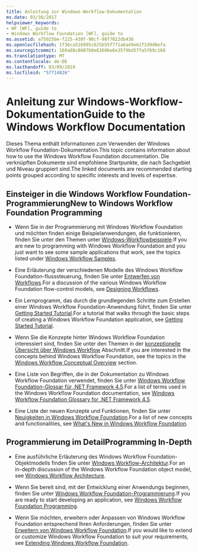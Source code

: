 ```yaml
---
title: Anleitung zur Windows-Workflow-Dokumentation
ms.date: 03/30/2017
helpviewer_keywords:
- WF [WF], guide to
- Windows Workflow Foundation [WF], guide to
ms.assetid: a75025be-f225-430f-90cf-98f7022db436
ms.openlocfilehash: 1f36ca516995c625b55f771a6a49e62f2d9d6efa
ms.sourcegitcommit: 160a88c8087b0e63606e6e35f9bd57fa5f69c168
ms.translationtype: MT
ms.contentlocale: de-DE
ms.lasthandoff: 03/09/2019
ms.locfileid: "57714826"
---
```

# <a name="guide-to-the-windows-workflow-documentation"></a><span data-ttu-id="9a516-102">Anleitung zur Windows-Workflow-Dokumentation</span><span class="sxs-lookup"><span data-stu-id="9a516-102">Guide to the Windows Workflow Documentation</span></span>
<span data-ttu-id="9a516-103">Dieses Thema enthält Informationen zum Verwenden der Windows Workflow Foundation-Dokumentation.</span><span class="sxs-lookup"><span data-stu-id="9a516-103">This topic contains information about how to use the Windows Workflow Foundation documentation.</span></span> <span data-ttu-id="9a516-104">Die verknüpften Dokumente sind empfohlene Startpunkte, die nach Sachgebiet und Niveau gruppiert sind.</span><span class="sxs-lookup"><span data-stu-id="9a516-104">The linked documents are recommended starting points grouped according to specific interests and levels of expertise.</span></span>  
  
## <a name="new-to-windows-workflow-foundation-programming"></a><span data-ttu-id="9a516-105">Einsteiger in die Windows Workflow Foundation-Programmierung</span><span class="sxs-lookup"><span data-stu-id="9a516-105">New to Windows Workflow Foundation Programming</span></span>  
  
-   <span data-ttu-id="9a516-106">Wenn Sie in der Programmierung mit Windows Workflow Foundation und möchten finden einige Beispielanwendungen, die funktionieren, finden Sie unter den Themen unter [Windows-Workflowbeispiele](./samples/index.md).</span><span class="sxs-lookup"><span data-stu-id="9a516-106">If you are new to programming with Windows Workflow Foundation and you just want to see some sample applications that work, see the topics listed under [Windows Workflow Samples](./samples/index.md).</span></span>  
  
-   <span data-ttu-id="9a516-107">Eine Erläuterung der verschiedenen Modelle des Windows Workflow Foundation-flusssteuerung, finden Sie unter [Entwerfen von Workflows](designing-workflows.md).</span><span class="sxs-lookup"><span data-stu-id="9a516-107">For a discussion of the various Windows Workflow Foundation flow-control models, see [Designing Workflows](designing-workflows.md).</span></span>  
  
-   <span data-ttu-id="9a516-108">Ein Lernprogramm, das durch die grundlegenden Schritte zum Erstellen einer Windows Workflow Foundation-Anwendung führt, finden Sie unter [Getting Started Tutorial](getting-started-tutorial.md).</span><span class="sxs-lookup"><span data-stu-id="9a516-108">For a tutorial that walks through the basic steps of creating a Windows Workflow Foundation application, see [Getting Started Tutorial](getting-started-tutorial.md).</span></span>  
  
-   <span data-ttu-id="9a516-109">Wenn Sie die Konzepte hinter Windows Workflow Foundation interessiert sind, finden Sie unter den Themen in der [konzeptionelle Übersicht über Windows Workflow](conceptual-overview.md) Abschnitt.</span><span class="sxs-lookup"><span data-stu-id="9a516-109">If you are interested in the concepts behind Windows Workflow Foundation, see the topics in the [Windows Workflow Conceptual Overview](conceptual-overview.md) section.</span></span>  
  
-   <span data-ttu-id="9a516-110">Eine Liste von Begriffen, die in der Dokumentation zu Windows Workflow Foundation verwendet, finden Sie unter [Windows Workflow Foundation-Glossar für .NET Framework 4.5](glossary.md).</span><span class="sxs-lookup"><span data-stu-id="9a516-110">For a list of terms used in the Windows Workflow Foundation documentation, see [Windows Workflow Foundation Glossary for .NET Framework 4.5](glossary.md).</span></span>  
  
-   <span data-ttu-id="9a516-111">Eine Liste der neuen Konzepte und Funktionen, finden Sie unter [Neuigkeiten in Windows Workflow Foundation](whats-new.md).</span><span class="sxs-lookup"><span data-stu-id="9a516-111">For a list of new concepts and functionalities, see [What's New in Windows Workflow Foundation](whats-new.md).</span></span>  
  
## <a name="programming-in-depth"></a><span data-ttu-id="9a516-112">Programmierung im Detail</span><span class="sxs-lookup"><span data-stu-id="9a516-112">Programming In-Depth</span></span>  
  
-   <span data-ttu-id="9a516-113">Eine ausführliche Erläuterung des Windows Workflow Foundation-Objektmodells finden Sie unter [Windows Workflow-Architektur](architecture.md).</span><span class="sxs-lookup"><span data-stu-id="9a516-113">For an in-depth discussion of the Windows Workflow Foundation object model, see [Windows Workflow Architecture](architecture.md).</span></span>  
  
-   <span data-ttu-id="9a516-114">Wenn Sie bereit sind, mit der Entwicklung einer Anwendungs beginnen, finden Sie unter [Windows Workflow Foundation-Programmierung](programming.md).</span><span class="sxs-lookup"><span data-stu-id="9a516-114">If you are ready to start developing an application, see [Windows Workflow Foundation Programming](programming.md).</span></span>  
  
-   <span data-ttu-id="9a516-115">Wenn Sie möchten, erweitern oder Anpassen von Windows Workflow Foundation entsprechend Ihren Anforderungen, finden Sie unter [Erweitern von Windows Workflow Foundation](extend.md).</span><span class="sxs-lookup"><span data-stu-id="9a516-115">If you would like to extend or customize Windows Workflow Foundation to suit your requirements, see [Extending Windows Workflow Foundation](extend.md).</span></span>
